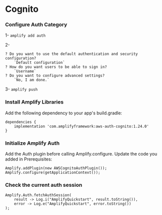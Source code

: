 # Cognito

### Configure Auth Category

1- `amplify add auth`

2-

```
? Do you want to use the default authentication and security configuration?
    `Default configuration`
? How do you want users to be able to sign in?
    `Username`
? Do you want to configure advanced settings?
    `No, I am done.`
```

3- `amplify push`

### Install Amplify Libraries

Add the following dependency to your app's build.gradle:

```
dependencies {
    implementation 'com.amplifyframework:aws-auth-cognito:1.24.0'
}
```

### Initialize Amplify Auth

Add the Auth plugin before calling Amplify.configure. Update the code you added in Prerequisites:

```
Amplify.addPlugin(new AWSCognitoAuthPlugin());
Amplify.configure(getApplicationContext());
```

### Check the current auth session

```
Amplify.Auth.fetchAuthSession(
    result -> Log.i("AmplifyQuickstart", result.toString()),
    error -> Log.e("AmplifyQuickstart", error.toString())
);
```
